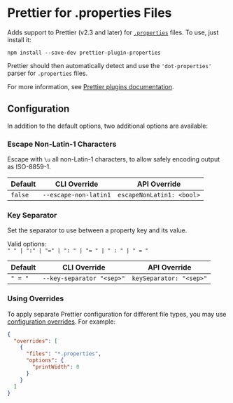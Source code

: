 # Prettier for .properties Files

Adds support to Prettier (v2.3 and later) for [`.properties`](https://en.wikipedia.org/wiki/.properties) files. To use, just install it:

```
npm install --save-dev prettier-plugin-properties
```

Prettier should then automatically detect and use the `'dot-properties'` parser for `.properties` files.

For more information, see [Prettier plugins documentation](https://prettier.io/docs/en/plugins.html).

## Configuration

In addition to the default options, two additional options are available:

### Escape Non-Latin-1 Characters

Escape with `\u` all non-Latin-1 characters, to allow safely encoding output as ISO-8859-1.

| Default | CLI Override          | API Override              |
| ------- | --------------------- | ------------------------- |
| `false` | `--escape-non-latin1` | `escapeNonLatin1: <bool>` |

### Key Separator

Set the separator to use between a property key and its value.

Valid options:<br>
`" " | ":" | "=" | ": " | "= " | " : " | " = "`

| Default | CLI Override              | API Override            |
| ------- | ------------------------- | ----------------------- |
| `" = "` | `--key-separator "<sep>"` | `keySeparator: "<sep>"` |

### Using Overrides

To apply separate Prettier configuration for different file types,
you may use [configuration overrides](https://prettier.io/docs/en/configuration.html#configuration-overrides).
For example:

```json
{
  "overrides": [
    {
      "files": "*.properties",
      "options": {
        "printWidth": 0
      }
    }
  ]
}
```
